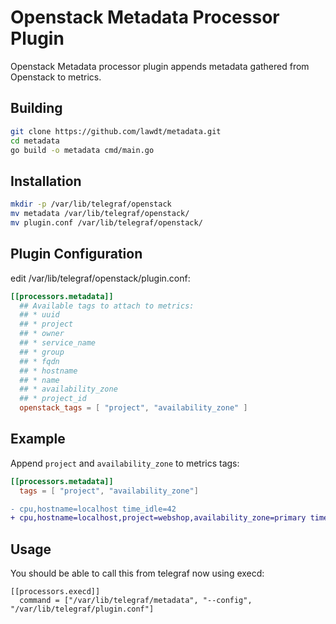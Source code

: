 # Openstack Metadata Processor Plugin

Openstack Metadata processor plugin appends metadata gathered from Openstack
to metrics.

## Building
```bash
git clone https://github.com/lawdt/metadata.git
cd metadata
go build -o metadata cmd/main.go
```

## Installation
```bash
mkdir -p /var/lib/telegraf/openstack
mv metadata /var/lib/telegraf/openstack/
mv plugin.conf /var/lib/telegraf/openstack/
```

## Plugin Configuration
edit /var/lib/telegraf/openstack/plugin.conf:

```toml
[[processors.metadata]]
  ## Available tags to attach to metrics:
  ## * uuid
  ## * project
  ## * owner
  ## * service_name
  ## * group
  ## * fqdn
  ## * hostname
  ## * name
  ## * availability_zone
  ## * project_id
  openstack_tags = [ "project", "availability_zone" ]
```

## Example

Append `project` and `availability_zone` to metrics tags:

```toml
[[processors.metadata]]
  tags = [ "project", "availability_zone"]
```

```diff
- cpu,hostname=localhost time_idle=42
+ cpu,hostname=localhost,project=webshop,availability_zone=primary time_idle=42
```

## Usage
You should be able to call this from telegraf now using execd:
```
[[processors.execd]]
  command = ["/var/lib/telegraf/metadata", "--config", "/var/lib/telegraf/plugin.conf"]
```
